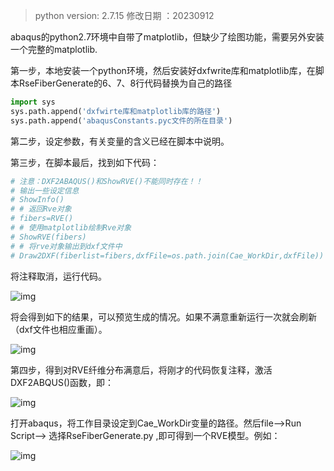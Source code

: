 > python version: 2.7.15
> 修改日期 ：20230912

abaqus的python2.7环境中自带了matplotlib，但缺少了绘图功能，需要另外安装一个完整的matplotlib.

第一步，本地安装一个python环境，然后安装好dxfwrite库和matplotlib库，在脚本RseFiberGenerate的6、7、8行代码替换为自己的路径
```py
import sys
sys.path.append('dxfwirte库和matplotlib库的路径')
sys.path.append('abaqusConstants.pyc文件的所在目录')
```

第二步，设定参数，有关变量的含义已经在脚本中说明。

第三步，在脚本最后，找到如下代码：
```py
# 注意：DXF2ABAQUS()和ShowRVE()不能同时存在！！
# 输出一些设定信息
# ShowInfo()
# # 返回Rve对象
# fibers=RVE()
# # 使用matplotlib绘制Rve对象
# ShowRVE(fibers)
# # 将rve对象输出到dxf文件中
# Draw2DXF(fiberlist=fibers,dxfFile=os.path.join(Cae_WorkDir,dxfFile))
```
将注释取消，运行代码。

![img](https://img2023.cnblogs.com/blog/2026433/202309/2026433-20230912135923389-484400804.png)

将会得到如下的结果，可以预览生成的情况。如果不满意重新运行一次就会刷新（dxf文件也相应重画）。

![img](https://img2023.cnblogs.com/blog/2026433/202309/2026433-20230912140209761-411607980.png)

第四步，得到对RVE纤维分布满意后，将刚才的代码恢复注释，激活DXF2ABQUS()函数，即：

![img](https://img2023.cnblogs.com/blog/2026433/202309/2026433-20230912140503419-387949795.png)

打开abaqus，将工作目录设定到Cae_WorkDir变量的路径。然后file——>Run Script——> 选择RseFiberGenerate.py ,即可得到一个RVE模型。例如：

![img](https://img2023.cnblogs.com/blog/2026433/202309/2026433-20230912140930430-2090970303.png)

